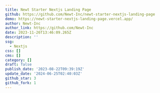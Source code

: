 ```yaml
---
title: Newt Starter Nextjs Landing Page
github: https://github.com/Newt-Inc/newt-starter-nextjs-landing-page
demo: https://newt-starter-nextjs-landing-page.vercel.app/
author: Newt-Inc
author_link: https://github.com/Newt-Inc
date: 2023-11-26T13:46:09.265Z
description: ''
ssg:
  - Nextjs
css: []
cms: []
category: []
draft: false
publish_date: '2023-08-22T09:39:19Z'
update_date: '2024-06-25T02:40:03Z'
github_star: 3
github_fork: 1
---
```

